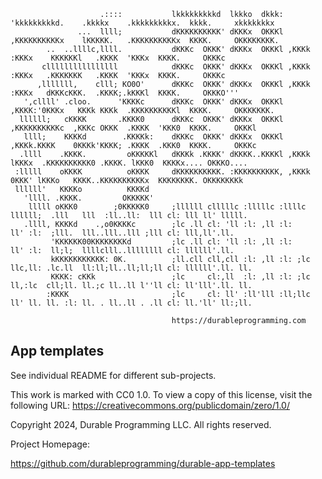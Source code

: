 
                        .::::           lkkkkkkkkkd  lkkko  dkkk: 'kkkkkkkkkd.    .kkkkx    .kkkkkkkkkx.  kkkk.     xkkkkkkkx
                   ...  llll;           dKKKKKKKKKK' dKKKx  OKKKl ,KKKKKKKKKKx    lKKKKK.   .KKKKKKKKKKx  KKKK.     OKKKKKKKK.
            ..  ..llllc,llll.           dKKKc  OKKK' dKKKx  OKKKl ,KKKk  :KKKx    KKKKKKl   .KKKK  'KKKx  KKKK.     OKKKc
           cllllllllllllllll            dKKKc  OKKK' dKKKx  OKKKl ,KKKk  :KKKx   .KKKKKKK   .KKKK  'KKKx  KKKK.     OKKKc
          ,lllllll,    clll; KO0O'      dKKKc  OKKK' dKKKx  OKKKl ,KKKk  :KKKx   dKKKcKKK.  .KKKK;.kKKKl  KKKK.     OKKKO'''
       ',cllll' .cloo.      'KKKKc      dKKKc  OKKK' dKKKx  OKKKl ,KKKK:'0KKKx   KKKk KKKk  .KKKKKKKKKKl  KKKK.     OKKKKKKK.
      llllll;   cKKKK       .KKKK0      dKKKc  OKKK' dKKKx  OKKKl ,KKKKKKKKKKc  ,KKKc OKKK  .KKKK  'KKK0  KKKK.     OKKKl
       llll;    KKKKd        .KKKKk:    dKKKc  OKKK' dKKKx  OKKKl ,KKKk.KKKK    0KKKk'KKKK; .KKKK  .KKK0  KKKK.     OKKKc
      .llll    .KKKK.         oKKKKKl   dKKKk .KKKK' dKKKK..KKKKl ,KKKk lKKKx  .KKKKKKKKKK0 .KKKK. lKKK0  KKKKx.... OKKKO....
     :lllll    oKKKK          oKKKK     dKKKKKKKKKK. :KKKKKKKKKK, ,KKKk  0KKK' lKKKo   KKKK..KKKKKKKKKKx  KKKKKKKK. OKKKKKKKk
     llllll'   KKKKo          KKKKd
       'llll. .KKKK.         OKKKKK'
        lllll oKKK0        ;0KKKKK0     ;llllll clllllc :lllllc :llllc  llllll;  .lll   lll  :ll..ll:  lll cl: lll ll' lllll.
       .llll, KKKKd    .,o0KKKKc        ;lc .ll cl: 'll :l: ,ll :l:     ll' :l:  ;lll.  lll..lll..lll ;lll cl: lll,ll'.ll.
             'KKKKKK00KKKKKKKKd         ;lc .ll cl: 'll :l: ,ll :l:     ll' :l:  ll;l;  llllclll..llllllll cl: llllll'.ll.
             kKKKKKKKKKKK: 0K.          ;ll.cll cll,cll :l: ,ll :l: ;lc llc,ll: .lc.ll  ll:ll;ll..ll;ll;ll cl: llllll'.ll. ll.
             KKKK: cKKk                 ;lc     cl:,ll  :l: ,ll :l: ;lc ll,:lc  cll;ll. ll.;c ll..ll l''ll cl: ll'lll'.ll. ll.
            :KKKK                       ;lc     cl: ll' :ll'lll :ll;llc ll' ll. ll. :l: ll. . ll..ll . .ll cl: ll.'ll' ll:;ll.

                                        https://durableprogramming.com


App templates
--------------

See individual README for different sub-projects. 
 
 This work is marked with CC0 1.0. 
 To view a copy of this license, visit the following URL:
     https://creativecommons.org/publicdomain/zero/1.0/

Copyright 2024, Durable Programming LLC. All rights reserved. 

Project Homepage:

https://github.com/durableprogramming/durable-app-templates
